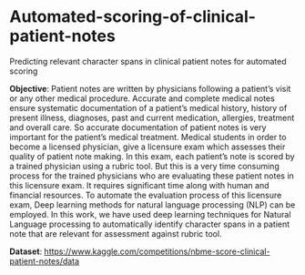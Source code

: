 # Automated-scoring-of-clinical-patient-notes
Predicting relevant character spans in clinical patient notes for automated scoring 

**Objective**: Patient notes are written by physicians following a patient’s visit or any other medical procedure. Accurate and complete medical notes ensure systematic documentation of a patient’s medical history, history of present illness, diagnoses, past and current medication, allergies, treatment and overall care. So accurate documentation of patient notes is very important for the patient’s medical treatment. Medical students in order to become a licensed physician, give a licensure exam which assesses their quality of patient note making. In this exam, each patient’s note is scored by a trained physician using a rubric tool. But this is a very time consuming process for the trained physicians who are evaluating these patient notes in this licensure exam. It requires significant time along with human and financial resources. To automate the evaluation process of this licensure exam, Deep learning methods for natural language processing (NLP) can be employed. In this work, we have used deep learning techniques for Natural Language processing to automatically identify character spans in a patient note that are relevant for assessment against rubric tool.

**Dataset**: https://www.kaggle.com/competitions/nbme-score-clinical-patient-notes/data

